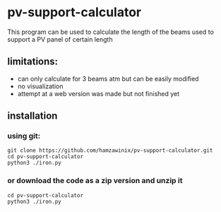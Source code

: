 # pv-support-calculator

This program can be used to calculate the length of the beams used to support a PV panel of certain length


## limitations:

  - can only calculate for 3 beams atm but can be easily modified
  - no visualization
  - attempt at a web version was made but not finished yet

## installation

### using git:
``` 
git clone https://github.com/hamzawinix/pv-support-calculator.git
cd pv-support-calculator
python3 ./iron.py

```
### or download the code as a zip version and unzip it
```
cd pv-support-calculator
python3 ./iron.py
```
